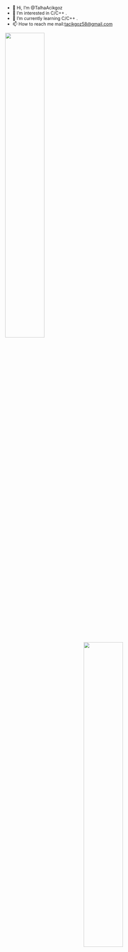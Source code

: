 - 👋 Hi, I’m @TalhaAcikgoz
- 👀 I’m interested in C/C++ .
- 🌱 I’m currently learning C/C++ .
- 📫 How to reach me mail:tacikgoz58@gmail.com

<table width="80%">

  <img width="50%" align="Left" src="https://badge42.vercel.app/api/v2/cljo25iv5000608mtgxrnol1t/stats?cursusId=21&coalitionId=359"/><img width="50%" align="Right" src="https://github-readme-stats.vercel.app/api?username=TalhaAcikgoz&show_icons=true"/>

</table>



<table width="80%" align="center">
  <tr style="display:flex; justify-content:space-around; padding:0;">
  <td style="padding:0; margin:0;">

|Project|Score|
| :-	|	:-:	|
| Libft <img width=150>| [![tacikgoz's 42 Libft Score](https://badge42.vercel.app/api/v2/cljo25iv5000608mtgxrnol1t/project/2473148)](https://github.com/JaeSeoKim/badge42)|
| GetNextLine | [![tacikgoz's 42 get_next_line Score](https://badge42.vercel.app/api/v2/cljo25iv5000608mtgxrnol1t/project/2518805)](https://github.com/JaeSeoKim/badge42)|
| ft_Printf | [![tacikgoz's 42 ft_printf Score](https://badge42.vercel.app/api/v2/cljo25iv5000608mtgxrnol1t/project/2529568)](https://github.com/JaeSeoKim/badge42)|
| Born2Beroot | [![tacikgoz's 42 Born2beroot Score](https://badge42.vercel.app/api/v2/cljo25iv5000608mtgxrnol1t/project/2562170)](https://github.com/JaeSeoKim/badge42)|
| So_Long | [![tacikgoz's 42 so_long Score](https://badge42.vercel.app/api/v2/cljo25iv5000608mtgxrnol1t/project/2570355)](https://github.com/JaeSeoKim/badge42)|
| Minitalk | [![tacikgoz's 42 minitalk Score](https://badge42.vercel.app/api/v2/cljo25iv5000608mtgxrnol1t/project/2587493)](https://github.com/JaeSeoKim/badge42)|
| Exam Rank 02 | [![tacikgoz's 42 Exam Rank 02 Score](https://badge42.vercel.app/api/v2/cljo25iv5000608mtgxrnol1t/project/2635462)](https://github.com/JaeSeoKim/badge42)|
| Push_Swap | [![tacikgoz's 42 push_swap Score](https://badge42.vercel.app/api/v2/cljo25iv5000608mtgxrnol1t/project/2570354)](https://github.com/JaeSeoKim/badge42)|
| Exam Rank 03 | [![tacikgoz's 42 Exam Rank 03 Score](https://badge42.vercel.app/api/v2/cljo25iv5000608mtgxrnol1t/project/2810284)](https://github.com/JaeSeoKim/badge42)|

  </td>
  <td style="padding:0; margin:0;"> 

|Project|Score|
| :-	|	:-:	|
| Philosophers <img width=150>| [![tacikgoz's 42 Philosophers Score](https://badge42.vercel.app/api/v2/cljo25iv5000608mtgxrnol1t/project/2806093)](https://github.com/JaeSeoKim/badge42)|
| Minishell | [![tacikgoz's 42 minishell Score](https://badge42.vercel.app/api/v2/cljo25iv5000608mtgxrnol1t/project/2806094)](https://github.com/JaeSeoKim/badge42)|
| NetPractice | [![tacikgoz's 42 NetPractice Score](https://badge42.vercel.app/api/v2/cljo25iv5000608mtgxrnol1t/project/2927513)](https://github.com/JaeSeoKim/badge42)|
| Exam Rank 04 | [![tacikgoz's 42 Exam Rank 04 Score](https://badge42.vercel.app/api/v2/cljo25iv5000608mtgxrnol1t/project/3010969)](https://github.com/JaeSeoKim/badge42)|
| Cub3D | [![tacikgoz's 42 cub3d Score](https://badge42.vercel.app/api/v2/cljo25iv5000608mtgxrnol1t/project/2927515)](https://github.com/JaeSeoKim/badge42)|
| Cpp Module 04 | [![tacikgoz's 42 CPP Module 04 Score](https://badge42.vercel.app/api/v2/cljo25iv5000608mtgxrnol1t/project/3049224)](https://github.com/JaeSeoKim/badge42)|
| Cpp Module 09 | [![tacikgoz's 42 CPP Module 09 Score](https://badge42.vercel.app/api/v2/cljo25iv5000608mtgxrnol1t/project/3106788)](https://github.com/JaeSeoKim/badge42)|
| Inception | [![tacikgoz's 42 Inception Score](https://badge42.vercel.app/api/v2/cljo25iv5000608mtgxrnol1t/project/3121135)](https://github.com/JaeSeoKim/badge42)|
  </td></tr>
  </table>

  ## Languages and Tools

<p align="Left">

<img width=40 src="https://cdn.jsdelivr.net/gh/devicons/devicon/icons/c/c-original.svg" />
<img width=40 src="https://cdn.jsdelivr.net/gh/devicons/devicon/icons/cplusplus/cplusplus-original.svg" />
<img width=40 src="https://cdn.jsdelivr.net/gh/devicons/devicon/icons/docker/docker-original-wordmark.svg" />
<img width=40 src="https://cdn.jsdelivr.net/gh/devicons/devicon/icons/git/git-original.svg" />
<img width=40 src="https://cdn.jsdelivr.net/gh/devicons/devicon/icons/linux/linux-original.svg" />
<img width=40 src="https://cdn.jsdelivr.net/gh/devicons/devicon/icons/slack/slack-original.svg" />
<img width=40 src="https://cdn.jsdelivr.net/gh/devicons/devicon/icons/vim/vim-original.svg" />
<img width=40 src="https://cdn.jsdelivr.net/gh/devicons/devicon/icons/vscode/vscode-original.svg" />

</p>

<a href="https://discordapp.com/users/472679399284801537">
    <img src="https://img.shields.io/badge/Discord-5865F2?style=for-the-badge&logo=discord&logoColor=white"/>
  </a>
<!---
TalhaAcikgoz/TalhaAcikgoz is a ✨ special ✨ repository because its `README.md` (this file) appears on your GitHub profile.
You can click the Preview link to take a look at your changes.
--->
